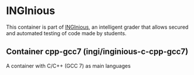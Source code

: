 INGInious
=========

This container is part of [INGInious](https://github.com/UCL-INGI/INGInious), an intelligent grader that allows secured and automated testing of code made by students.

Container cpp-gcc7 (ingi/inginious-c-cpp-gcc7)
--------------------------------------------------------

A container with C/C++ (GCC 7) as main languages

